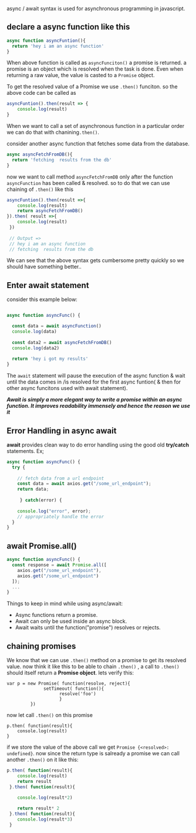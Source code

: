 async / await syntax is used for asynchronous programming in javascript.

## declare a async function like this
```js
async function asyncFuntion(){
  return 'hey i am an async function'
}
```
When above function is called as `asyncFunciton()` a promise is returned. a promise is an object which is resolved when the task is done. Even when returning a raw value, the value is casted to a `Promise` object.


To get the resolved value of a Promise we use `.then()` funciton. so the above code can be called as
```js
asyncFuntion().then(result => {
    console.log(result)
}
```


When we want to call a set of asynchronous function in a particular order we can do that with chanining`.then()`.

consider another async function that fetches some data from the database.

```js
async asyncFetchFromDB(){
  return 'fetching  results from the db'
}
```

now we want to call method `asyncFetchFromDB` only after the function `asyncFunction` has been called & resolved. so to do that we can use chaining of `.then()` like this

```js
asyncFuntion().then(result =>{
    console.log(result)
    return asyncFetchFromDB()
}).then( result =>{
    console.log(result)
 })
 
 // Output =>
 // hey i am an async function
 // fetching  results from the db
 ```
We can see that the above syntax gets cumbersome pretty quickly so we should have something better..

## Enter await statement
consider this example below:

```js

async function asyncFunc() {

  const data = await asyncFunction()
  console.log(data)
  
  const data2 = await asyncFetchFromDB()
  console.log(data2)
  
  return 'hey i got my results'
}
```
The `await` statement will pause the execution of the async function & wait until the data comes in /is resolved for the first async funtion( & then for other async funcitons used with await statement).

***Await is simply a more elegant way to write a promise within an async function. It improves readability immensely and hence the reason we use it***



## Error Handling in async await

**await** provides clean way to do error handling using the good old **try/catch** statements. Ex;
```js
async function asyncFunc() {
  try {
  
    // fetch data from a url endpoint
    const data = await axios.get("/some_url_endpoint");
    return data;
    
     } catch(error) {
  
    console.log("error", error);
    // appropriately handle the error
  }
}
```

## await  Promise.all()
```js
async function asyncFunc() {
  const response = await Promise.all([
    axios.get("/some_url_endpoint"),
    axios.get("/some_url_endpoint")
  ]);
  ...
}
```

Things to keep in mind while using async/await:

* Async functions return a promise.
* Await can only be used inside an async block.
* Await waits until the function("promise") resolves or rejects.

  


## chaining promises

We know that we can use `.then()` method on a promise to get its resolved value. now think it like this to be able to chain `.then()` , a call to `.then()` should itself return a **Promise object**.
lets verify this:
```
var p = new Promise( function(resolve, reject){
              setTimeout( function(){
                    resolve('foo')
                    }
         })
```


now let call `.then()` on this promise
```
p.then( function(result){
    console.log(result)
}
```
if we store the value of the above call we get `Promise {<resolved>: undefined}`. now since the return type is salready a promise we can call another `.then()` on it like this:


```js
p.then( function(result){
    console.log(result)
    return result 
 }.then( function(result){
 
    console.log(result*2)

    return result* 2
 }.then( function(result){
    console.log(result*3)
 }
```

